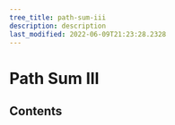 ```yaml
---
tree_title: path-sum-iii
description: description
last_modified: 2022-06-09T21:23:28.2328
---
```


# Path Sum III

## Contents
